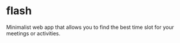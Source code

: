 # flash
Minimalist web app that allows you to find the best time slot for your meetings or activities.
